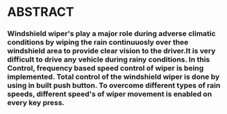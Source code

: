 # ABSTRACT

###  Windshield wiper's play a major role during adverse climatic conditions by wiping the rain continuuosly over thee windshield area to provide clear vision to the driver.It is very difficult to drive any vehicle during rainy conditions. In this Control, frequency based speed control of wiper is being implemented. Total control of the windshield wiper is done by using in built push button. To overcome different types of rain speeds, different speed's of wiper movement is enabled on every key press.
